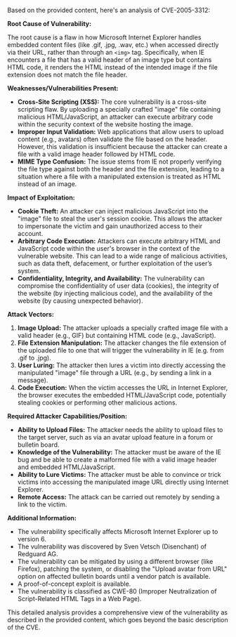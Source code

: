 Based on the provided content, here's an analysis of CVE-2005-3312:

**Root Cause of Vulnerability:**

The root cause is a flaw in how Microsoft Internet Explorer handles embedded content files (like .gif, .jpg, .wav, etc.) when accessed directly via their URL, rather than through an `<img>` tag. Specifically, when IE encounters a file that has a valid header of an image type but contains HTML code, it renders the HTML instead of the intended image if the file extension does not match the file header.

**Weaknesses/Vulnerabilities Present:**

*   **Cross-Site Scripting (XSS):** The core vulnerability is a cross-site scripting flaw. By uploading a specially crafted "image" file containing malicious HTML/JavaScript, an attacker can execute arbitrary code within the security context of the website hosting the image.
*   **Improper Input Validation:** Web applications that allow users to upload content (e.g., avatars) often validate the file based on the header. However, this validation is insufficient because the attacker can create a file with a valid image header followed by HTML code.
*   **MIME Type Confusion:** The issue stems from IE not properly verifying the file type against both the header and the file extension, leading to a situation where a file with a manipulated extension is treated as HTML instead of an image.

**Impact of Exploitation:**

*   **Cookie Theft:**  An attacker can inject malicious JavaScript into the "image" file to steal the user's session cookie. This allows the attacker to impersonate the victim and gain unauthorized access to their account.
*   **Arbitrary Code Execution:** Attackers can execute arbitrary HTML and JavaScript code within the user's browser in the context of the vulnerable website. This can lead to a wide range of malicious activities, such as data theft, defacement, or further exploitation of the user’s system.
*   **Confidentiality, Integrity, and Availability:** The vulnerability can compromise the confidentiality of user data (cookies), the integrity of the website (by injecting malicious code), and the availability of the website (by causing unexpected behavior).

**Attack Vectors:**

1.  **Image Upload:** The attacker uploads a specially crafted image file with a valid header (e.g., GIF) but containing HTML code (e.g., JavaScript).
2.  **File Extension Manipulation:** The attacker changes the file extension of the uploaded file to one that will trigger the vulnerability in IE (e.g. from .gif to .jpg).
3.  **User Luring:** The attacker then lures a victim into directly accessing the manipulated "image" file through a URL (e.g., by sending a link in a message).
4.  **Code Execution:** When the victim accesses the URL in Internet Explorer, the browser executes the embedded HTML/JavaScript code, potentially stealing cookies or performing other malicious actions.

**Required Attacker Capabilities/Position:**

*   **Ability to Upload Files:** The attacker needs the ability to upload files to the target server, such as via an avatar upload feature in a forum or bulletin board.
*   **Knowledge of the Vulnerability:** The attacker must be aware of the IE bug and be able to create a malformed file with a valid image header and embedded HTML/JavaScript.
*   **Ability to Lure Victims:** The attacker must be able to convince or trick victims into accessing the manipulated image URL directly using Internet Explorer.
*   **Remote Access:** The attack can be carried out remotely by sending a link to the victim.

**Additional Information:**

*   The vulnerability specifically affects Microsoft Internet Explorer up to version 6.
*   The vulnerability was discovered by Sven Vetsch (Disenchant) of Redguard AG.
*   The vulnerability can be mitigated by using a different browser (like Firefox), patching the system, or disabling the "Upload avatar from URL" option on affected bulletin boards until a vendor patch is available.
*   A proof-of-concept exploit is available.
*   The vulnerability is classified as CWE-80 (Improper Neutralization of Script-Related HTML Tags in a Web Page).

This detailed analysis provides a comprehensive view of the vulnerability as described in the provided content, which goes beyond the basic description of the CVE.